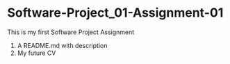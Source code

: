 # Software-Project_01-Assignment-01
This is my first Software Project Assignment
1. A README.md with description
2. My future CV
